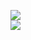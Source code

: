 [![](https://img.shields.io/badge/Made%20With-Github%20Spray-lightgrey.svg?style=for-the-badge&logo=github)](https://github.com/Annihil/github-spray#6229)  
[![](https://i.imgur.com/2DrTn0Z.gif)](https://github.com/Annihil/github-spray)